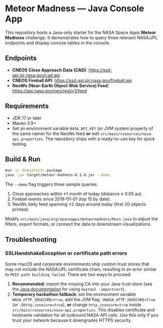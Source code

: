 # Meteor Madness — Java Console App

This repository hosts a Java-only starter for the NASA Space Apps **Meteor Madness** challenge. It demonstrates how to query three relevant NASA/JPL endpoints and display concise tables in the console.

## Endpoints
- **CNEOS Close Approach Data (CAD)**: <https://ssd-api.jpl.nasa.gov/cad.api>
- **CNEOS Fireball API**: <https://ssd-api.jpl.nasa.gov/fireball.api>
- **NeoWs (Near-Earth Object Web Service) Feed**: <https://api.nasa.gov/neo/rest/v1/feed>

## Requirements
- JDK 17 or later
- Maven 3.9+
- Set an environment variable `NASA_API_KEY` (or JVM system property of the same name) for the NeoWs feed **or** edit `src/main/resources/nasa-api.properties`. The repository ships with a ready-to-use key for quick testing.

## Build & Run
```bash
mvn -q -DskipTests package
java -jar target/meteor-madness-0.1.0.jar --demo
```

The `--demo` flag triggers three sample queries:
1. Close approaches within ±1 month of today (distance ≤ 0.05 au).
2. Fireball events since 2019-01-01 (top 15 by date).
3. NeoWs daily feed spanning ±2 days around today (first 20 objects printed).

Modify `src/main/java/org/spaceapps/meteormadness/Main.java` to adjust the filters, export formats, or connect the data to downstream visualizations.

## Troubleshooting

### SSLHandshakeException or certificate path errors

Some macOS and corporate environments ship custom trust stores that may not include the NASA/JPL certificate chain, resulting in an error similar to `PKIX path building failed`. There are two ways to proceed:

1. **Recommended:** import the missing CA into your Java trust store (see the [Java documentation](https://docs.oracle.com/javase/8/docs/technotes/tools/unix/keytool.html) for using `keytool -importcert`).
2. **Temporary hackathon fallback:** set the environment variable `NASA_HTTP_INSECURE=true`, add the JVM flag `-DNASA_HTTP_INSECURE=true` (or `-Dhttp.insecure=true`), **or** change `http.insecure=true` inside `src/main/resources/nasa-api.properties`. This disables certificate and hostname validation for all outbound NASA API calls. Use this only if you trust your network because it downgrades HTTPS security.
